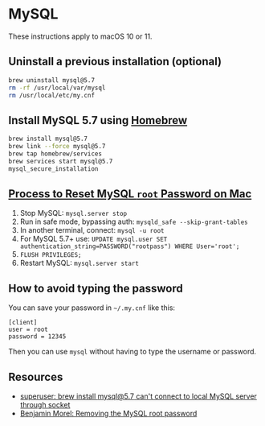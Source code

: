 # MySQL

These instructions apply to macOS 10 or 11.

## Uninstall a previous installation (optional)
```bash
brew uninstall mysql@5.7
rm -rf /usr/local/var/mysql
rm /usr/local/etc/my.cnf
```

## Install MySQL 5.7 using [Homebrew](https://brew.sh/)
```bash
brew install mysql@5.7
brew link --force mysql@5.7
brew tap homebrew/services
brew services start mysql@5.7
mysql_secure_installation
```

## [Process to Reset MySQL `root` Password on Mac](https://gist.github.com/zubaer-ahammed/c81c9a0e37adc1cb9a6cdc61c4190f52#reset-mysql-root-password-in-mac-os)
1. Stop MySQL: `mysql.server stop`
2. Run in safe mode, bypassing auth: `mysqld_safe --skip-grant-tables`
3. In another terminal, connect: `mysql -u root`
4. For MySQL 5.7+ use: `UPDATE mysql.user SET authentication_string=PASSWORD("rootpass") WHERE User='root';`
5. `FLUSH PRIVILEGES;`
6. Restart MySQL: `mysql.server start`

## How to avoid typing the password
You can save your password in `~/.my.cnf` like this:
```
[client]
user = root
password = 12345
```
Then you can use `mysql` without having to type the username or password.

## Resources
- [superuser: brew install mysql@5.7 can't connect to local MySQL server through socket](https://superuser.com/questions/1333504/brew-install-mysql5-7-cant-connect-to-local-mysql-server-through-socket)
- [Benjamin Morel: Removing the MySQL root password](https://medium.com/@benmorel/remove-the-mysql-root-password-ba3fcbe29870)
